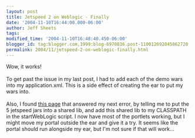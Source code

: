 ```yaml
---
layout: post
title: Jetspeed 2 on Weblogic - Finally
date: '2004-11-10T16:44:00.000-06:00'
author: Jeff Sheets
tags:
modified_time: '2004-11-10T16:48:40.450-06:00'
blogger_id: tag:blogger.com,1999:blog-6970836.post-110012692045062720
permalink: 2004/11/jetspeed-2-on-weblogic-finally.html
---
```


Wow, it works!
      <br />
      <br />To get past the issue in my last post, I had to add each of the demo wars into my
      application.xml. This is a side effect of creating the ear to put my wars into.
      <br />
      <br />Also, I found <a href="http://wiki.apache.org/portals/Jetspeed2/Fusion">this
      page</a> that answered my next error, by telling me to put the 5 jetspeed jars into a
      shared lib, and add this shared lib to my CLASSPATH in the startWebLogic script. I now have
      most of the portlets working, but I might move my portal outside the ear and give it a try. It
      seems like the portal should run alongside my ear, but I'm not sure if that will work...